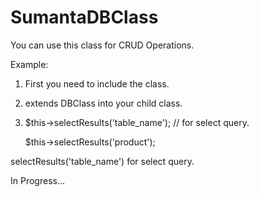 # SumantaDBClass
You can use this class for CRUD Operations.

Example: 
1. First you need to include the class.

2. extends DBClass into your child class.

3. $this->selectResults('table_name'); // for select query.

     $this->selectResults('product');

selectResults('table_name') for select query.

In Progress...
